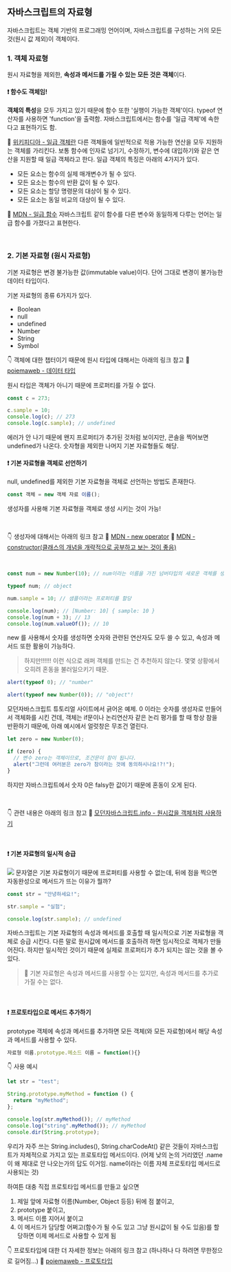 ## 자바스크립트의 자료형

자바스크립트는 객체 기반의 프로그래밍 언어이며, 자바스크립트를 구성하는 거의 모든 것(원시 값 제외)이 객체이다.

### 1. 객체 자료형

원시 자료형을 제외한, **속성과 메서드를 가질 수 있는 모든 것은 객체**이다.

#### ❗ 함수도 객체임!

**객체의 특성**을 모두 가지고 있기 때문에 함수 또한 '실행이 가능한 객체'이다. typeof 연산자를 사용하면 'function'을 출력함. 자바스크립트에서는 함수를 '일급 객체'에 속한다고 표현하기도 함.

🎇 [위키피디아 - 일급 객체란](https://ko.wikipedia.org/wiki/%EC%9D%BC%EA%B8%89_%EA%B0%9D%EC%B2%B4)
다른 객체들에 일반적으로 적용 가능한 연산을 모두 지원하는 객체를 가리킨다. 보통 함수에 인자로 넘기기, 수정하기, 변수에 대입하기와 같은 연산을 지원할 때 일급 객체라고 한다. 일급 객체의 특징은 아래의 4가지가 있다.

- 모든 요소는 함수의 실제 매개변수가 될 수 있다.
- 모든 요소는 함수의 반환 값이 될 수 있다.
- 모든 요소는 할당 명령문의 대상이 될 수 있다.
- 모든 요소는 동일 비교의 대상이 될 수 있다.

🎇 [MDN - 일급 함수](https://developer.mozilla.org/ko/docs/Glossary/First-class_Function)
자바스크립트 같이 함수를 다른 변수와 동일하게 다루는 언어는 일급 함수를 가졌다고 표현한다.

<br/>


### 2. 기본 자료형 (원시 자료형)

기본 자료형은 변경 불가능한 값(immutable value)이다. 단어 그대로 변경이 불가능한 데이터 타입이다.

기본 자료형의 종류 6가지가 있다.

- Boolean
- null
- undefined
- Number
- String
- Symbol

👇 객체에 대한 챕터이기 때문에 원시 타입에 대해서는 아래의 링크 참고
🎇 [poiemaweb - 데이터 타입](https://poiemaweb.com/js-data-type-variable)

원시 타입은 객체가 아니기 때문에 프로퍼티를 가질 수 없다.

```js
const c = 273;

c.sample = 10;
console.log(c); // 273
console.log(c.sample); // undefined
```

에러가 안 나기 때문에 왠지 프로퍼티가 추가된 것처럼 보이지만, 콘솔을 찍어보면 undefined가 나온다. 숫자형을 제외한 나머지 기본 자료형들도 해당.

#### ❗ 기본 자료형을 객체로 선언하기

null, undefined를 제외한 기본 자료형을 객체로 선언하는 방법도 존재한다.

```js
const 객체 = new 객체 자료 이름();
```

생성자를 사용해 기본 자료형을 객체로 생성 시키는 것이 가능!

<br/>

👇 생성자에 대해서는 아래의 링크 참고
🎇 [MDN - new operator](https://developer.mozilla.org/ko/docs/Web/JavaScript/Reference/Operators/new)
🎇 [MDN - constructor(클래스의 개념을 개략적으로 공부하고 보는 것이 좋음)](https://developer.mozilla.org/ko/docs/Web/JavaScript/Reference/Classes/constructor)

<br/>

```js
const num = new Number(10); // num이라는 이름을 가진 넘버타입의 새로운 객체를 생성한 것

typeof num; // object

num.sample = 10; // 샘플이라는 프로퍼티를 할당

console.log(num); // [Number: 10] { sample: 10 }
console.log(num + 3); // 13
console.log(num.valueOf()); // 10
```

new 를 사용해서 숫자를 생성하면 숫자와 관련된 연산자도 모두 쓸 수 있고, 속성과 메서드 또한 활용이 가능하다.

> 하지만!!!!!! 이런 식으로 래퍼 객체를 만드는 건 추천하지 않는다. 몇몇 상황에서 오히려 혼동을 불러일으키기 때문.

```js
alert(typeof 0); // "number"

alert(typeof new Number(0)); // "object"!
```

모던자바스크립트 튜토리얼 사이트에서 긁어온 예제. 0 이라는 숫자를 생성자로 만들어서 객체화를 시킨 건데,
객체는 if문이나 논리연산자 같은 논리 평가를 할 때 항상 참을 반환하기 때문에, 아래 예시에서 얼럿창은 무조건 열린다.

```js
let zero = new Number(0);

if (zero) {
  // 변수 zero는 객체이므로, 조건문이 참이 됩니다.
  alert("그런데 여러분은 zero가 참이라는 것에 동의하시나요!?!");
}
```

하지만 자바스크립트에서 숫자 0은 falsy한 값이기 때문에 혼동이 오게 된다.

<br/>

👇 관련 내용은 아래의 링크 참고
🎇 [모던자바스크립트.info - 원시값을 객체처럼 사용하기](https://ko.javascript.info/primitives-methods#ref-541)

<br/>

#### ❗ 기본 자료형의 일시적 승급

![](https://velog.velcdn.com/images/chaehe_3210/post/6fb32e36-6ce2-472d-88c8-8d32a9c0a9b1/image.png)
문자열은 기본 자료형이기 때문에 프로퍼티를 사용할 수 없는데, 뒤에 점을 찍으면 자동완성으로 메서드가 뜨는 이유가 뭘까?

```js
const str = "안녕하세요!";

str.sample = "실험";

console.log(str.sample); // undefined
```

자바스크립트는 기본 자료형의 속성과 메서드를 호출할 때 일시적으로 기본 자료형을 객체로 승급 시킨다. 다른 말로 원시값에 메서드를 호출하려 하면 임시적으로 객체가 만들어진다. 하지만 일시적인 것이기 때문에 실제로 프로퍼티가 추가 되지는 않는 것을 볼 수 있다.

> 📌 기본 자료형은 속성과 메서드를 사용할 수는 있지만, 속성과 메서드를 추가로 가질 수는 없다.

<br/>

#### ❗ 프로토타입으로 메서드 추가하기

prototype 객체에 속성과 메서드를 추가하면 모든 객체(와 모든 자료형)에서 해당 속성과 메서드를 사용할 수 있다.

```js
자료형 이름.prototype.메소드 이름 = function(){}
```

👇 사용 예시

```js
let str = "test";

String.prototype.myMethod = function () {
  return "myMethod";
};

console.log(str.myMethod()); // myMethod
console.log("string".myMethod()); // myMethod
console.dir(String.prototype);
```

우리가 자주 쓰는 String.includes(), String.charCodeAt() 같은 것들이 자바스크립트가 자체적으로 가지고 있는 프로토타입 메서드이다. (어제 낮의 논의 거리였던 .name이 왜 제대로 안 나오는가의 답도 이거임. name이라는 이름 자체 프로토타입 메서드로 사용되는 것)

하여튼 대충 직접 프로토타입 메서드를 만들고 싶으면

1. 제일 앞에 자료형 이름(Number, Object 등등) 뒤에 점 붙이고,
2. prototype 붙이고,
3. 메서드 이름 지어서 붙이고
4. 이 메서드가 담당할 어쩌고(함수가 될 수도 있고 그냥 원시값이 될 수도 있음)를 할당하면 이제 메서드로 사용할 수 있게 됨

👇 프로토타입에 대한 더 자세한 정보는 아래의 링크 참고 (하나하나 다 하려면 무한정으로 길어짐...)
🎇 [poiemaweb - 프로토타입](https://poiemaweb.com/js-prototype#41-%EA%B0%9D%EC%B2%B4-%EB%A6%AC%ED%84%B0%EB%9F%B4-%EB%B0%A9%EC%8B%9D%EC%9C%BC%EB%A1%9C-%EC%83%9D%EC%84%B1%EB%90%9C-%EA%B0%9D%EC%B2%B4%EC%9D%98-%ED%94%84%EB%A1%9C%ED%86%A0%ED%83%80%EC%9E%85-%EC%B2%B4%EC%9D%B8)
